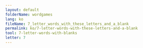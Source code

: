 ```yaml
---
layout: default
folderName: wordgames
lang: ko
fileName: 7_letter_words_with_these_letters_and_a_blank
permalink: ko/7-letter-words-with-these-letters-and-a-blank
tool: 7-letter-words-with-blanks
letter: 7
---
```

